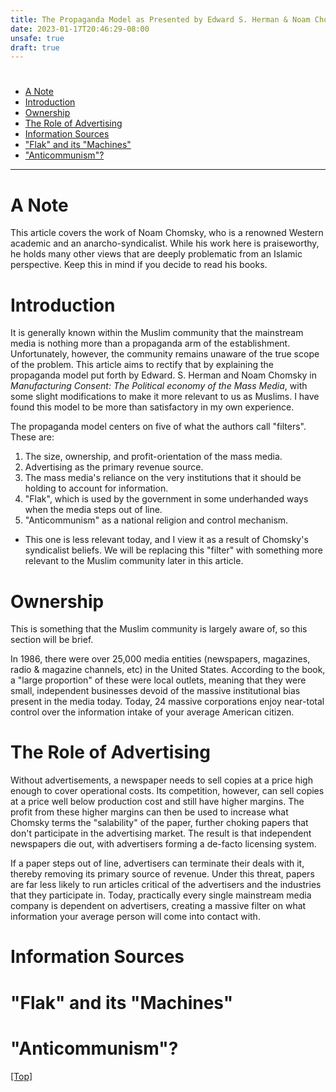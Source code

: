 ```yaml
--- 
title: The Propaganda Model as Presented by Edward S. Herman & Noam Chomsky
date: 2023-01-17T20:46:29-08:00
unsafe: true
draft: true
---
```


# <a name="top"></a>

* [A Note](#a-note)
* [Introduction](#introduction)
* [Ownership](#ownership)
* [The Role of Advertising](#the-role-of-advertising)
* [Information Sources](#information-sources)
* ["Flak" and its "Machines"](#flak-and-its-machines)
* ["Anticommunism"?](#anticommunism)

***

# <a name="a-note"></a>

# A Note

This article covers the work of Noam Chomsky, who is a renowned Western academic and an anarcho-syndicalist. While his work here is praiseworthy, he holds many other views that are deeply problematic from an Islamic perspective. Keep this in mind if you decide to read his books.

# <a name="introduction"></a>

# Introduction 

It is generally known within the Muslim community that the mainstream media is nothing more than a propaganda arm of the establishment. Unfortunately, however, the community remains unaware of the true scope of the problem. This article aims to rectify that by explaining the propaganda model put forth by Edward. S. Herman and Noam Chomsky in *Manufacturing Consent: The Political economy of the Mass Media*, with some slight modifications to make it more relevant to us as Muslims. I have found this model to be more than satisfactory in my own experience. 

The propaganda model centers on five of what the authors call "filters". These are:

1. The size, ownership, and profit-orientation of the mass media. 
2. Advertising as the primary revenue source.
3. The mass media's reliance on the very institutions that it should be holding to account for information.
4. "Flak", which is used by the government in some underhanded ways when the media steps out of line. 
5. "Anticommunism" as a national religion and control mechanism.
  * This one is less relevant today, and I view it as a result of Chomsky's syndicalist beliefs. We will be replacing this "filter" with something more relevant to the Muslim community later in this article. 

# <a name="ownership"></a>

# Ownership

This is something that the Muslim community is largely aware of, so this section will be brief. 

In 1986, there were over 25,000 media entities (newspapers, magazines, radio & magazine channels, etc) in the United States. According to the book, a "large proportion" of these were local outlets, meaning that they were small, independent businesses devoid of the massive institutional bias present in the media today. Today, 24 massive corporations enjoy near-total control over the information intake of your average American citizen.

# <a name="the-role-of-advertising"></a>

# The Role of Advertising

Without advertisements, a newspaper needs to sell copies at a price high enough to cover operational costs. Its competition, however, can sell copies at a price well below production cost and still have higher margins. The profit from these higher margins can then be used to increase what Chomsky terms the "salability" of the paper, further choking papers that don't participate in the advertising market. The result is that independent newspapers die out, with advertisers forming a de-facto licensing system. 

If a paper steps out of line, advertisers can terminate their deals with it, thereby removing its primary source of revenue. Under this threat, papers are far less likely to run articles critical of the advertisers and the industries that they participate in. Today, practically every single mainstream media company is dependent on advertisers, creating a massive filter on what information your average person will come into contact with.

# <a name="information-sources"></a>

# Information Sources

# <a name="flak-and-its-machines"></a>

# "Flak" and its "Machines"

# <a name="anticommunism"></a>

# "Anticommunism"?

<!-- TODO: Find suitable alt -->

[[Top]](#top)
